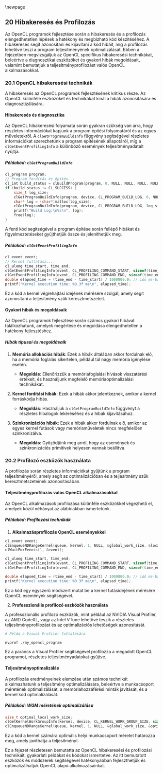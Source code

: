 \newpage

## 20 Hibakeresés és Profilozás

Az OpenCL programok fejlesztése során a hibakeresés és a profilozás elengedhetetlen lépések a hatékony és megbízható kód készítéséhez. A hibakeresés segít azonosítani és kijavítani a kód hibáit, míg a profilozás lehetővé teszi a program teljesítményének optimalizálását. Ebben a fejezetben megvizsgáljuk az OpenCL specifikus hibakeresési technikákat, beleértve a diagnosztikai eszközöket és gyakori hibák megoldásait, valamint bemutatjuk a teljesítményprofilozást valós OpenCL alkalmazásokkal.

### 20.1 OpenCL hibakeresési technikák

A hibakeresés az OpenCL programok fejlesztésének kritikus része. Az OpenCL különféle eszközöket és technikákat kínál a hibák azonosítására és diagnosztizálására.

#### Hibakeresés és diagnosztika

Az OpenCL hibakeresési folyamata során gyakran szükség van arra, hogy részletes információkat kapjunk a program építési folyamatáról és az egyes műveletekről. A `clGetProgramBuildInfo` függvény segítségével részletes információkat szerezhetünk a program építésének állapotáról, míg a `clGetEventProfilingInfo` a különböző események teljesítményadatait nyújtja.

##### Példakód: `clGetProgramBuildInfo`

```c
cl_program program;
// Program fordítás és építés...
cl_int build_status = clBuildProgram(program, 0, NULL, NULL, NULL, NULL);
if (build_status != CL_SUCCESS) {
    size_t log_size;
    clGetProgramBuildInfo(program, device, CL_PROGRAM_BUILD_LOG, 0, NULL, &log_size);
    char* log = (char*)malloc(log_size);
    clGetProgramBuildInfo(program, device, CL_PROGRAM_BUILD_LOG, log_size, log, NULL);
    printf("Build Log:\n%s\n", log);
    free(log);
}
```

A fenti kód segítségével a program építése során fellépő hibákat és figyelmeztetéseket gyűjthetjük össze és jeleníthetjük meg.

##### Példakód: `clGetEventProfilingInfo`

```c
cl_event event;
// Kernel futtatása...
cl_ulong time_start, time_end;
clGetEventProfilingInfo(event, CL_PROFILING_COMMAND_START, sizeof(time_start), &time_start, NULL);
clGetEventProfilingInfo(event, CL_PROFILING_COMMAND_END, sizeof(time_end), &time_end, NULL);
double elapsed_time = (time_end - time_start) / 1000000.0; // idő ms-ban
printf("Kernel execution time: %0.3f ms\n", elapsed_time);
```

Ez a kód a kernel végrehajtási idejének mérésére szolgál, amely segít azonosítani a teljesítmény szűk keresztmetszeteit.

#### Gyakori hibák és megoldásaik

Az OpenCL programok fejlesztése során számos gyakori hibával találkozhatunk, amelyek megértése és megoldása elengedhetetlen a hatékony fejlesztéshez.

##### Hibák típusai és megoldásaik

1. **Memória allokációs hibák**: Ezek a hibák általában akkor fordulnak elő, ha a memória foglalás sikertelen, például túl nagy memória igénylése esetén.
    - **Megoldás**: Ellenőrizzük a memóriafoglalási hívások visszatérési értékeit, és használjunk megfelelő memóriaoptimalizálási technikákat.

2. **Kernel fordítási hibák**: Ezek a hibák akkor jelentkeznek, amikor a kernel forráskódja hibás.
    - **Megoldás**: Használjuk a `clGetProgramBuildInfo` függvényt a részletes hibalogok lekéréséhez és a hibák kijavításához.

3. **Szinkronizációs hibák**: Ezek a hibák akkor fordulnak elő, amikor az egyes kernel futások vagy memóriaműveletek nincs megfelelően szinkronizálva.
    - **Megoldás**: Győződjünk meg arról, hogy az események és szinkronizációs primitívek helyesen vannak beállítva.

### 20.2 Profilozó eszközök használata

A profilozás során részletes információkat gyűjtünk a program teljesítményéről, amely segít az optimalizációban és a teljesítmény szűk keresztmetszeteinek azonosításában.

#### Teljesítményprofilozás valós OpenCL alkalmazásokkal

Az OpenCL alkalmazások profilozása különféle eszközökkel végezhető el, amelyek közül néhányat az alábbiakban ismertetünk.

##### Példakód: Profilozási technikák

1. **Alkalmazásprofilozás OpenCL eseményekkel**

```c
cl_event event;
clEnqueueNDRangeKernel(queue, kernel, 1, NULL, &global_work_size, &local_work_size, 0, NULL, &event);
clWaitForEvents(1, &event);

cl_ulong time_start, time_end;
clGetEventProfilingInfo(event, CL_PROFILING_COMMAND_START, sizeof(time_start), &time_start, NULL);
clGetEventProfilingInfo(event, CL_PROFILING_COMMAND_END, sizeof(time_end), &time_end, NULL);

double elapsed_time = (time_end - time_start) / 1000000.0; // idő ms-ban
printf("Kernel execution time: %0.3f ms\n", elapsed_time);
```

Ez a kód egy egyszerű módszert mutat be a kernel futásidejének mérésére OpenCL események segítségével.

2. **Professzionális profilozó eszközök használata**

A professzionális profilozó eszközök, mint például az NVIDIA Visual Profiler, az AMD CodeXL, vagy az Intel VTune lehetővé teszik a részletes teljesítményprofilozást és az optimalizációs lehetőségek azonosítását.

```sh
# Példa a Visual Profiler futtatására

nvprof ./my_opencl_program
```

Ez a parancs a Visual Profiler segítségével profilozza a megadott OpenCL programot, részletes teljesítményadatokat gyűjtve.

#### Teljesítményoptimalizálás

A profilozás eredményeinek elemzése után számos technikát alkalmazhatunk a teljesítmény optimalizálására, beleértve a munkacsoport méretének optimalizálását, a memóriahozzáférési minták javítását, és a kernel kód optimalizálását.

##### Példakód: WGM méretének optimalizálása

```c
size_t optimal_local_work_size;
clGetKernelWorkGroupInfo(kernel, device, CL_KERNEL_WORK_GROUP_SIZE, sizeof(optimal_local_work_size), &optimal_local_work_size, NULL);
clEnqueueNDRangeKernel(queue, kernel, 1, NULL, &global_work_size, &optimal_local_work_size, 0, NULL, NULL);
```

Ez a kód a kernel számára optimális helyi munkacsoport méretet határozza meg, amely javíthatja a teljesítményt.

Ez a fejezet részletesen bemutatta az OpenCL hibakeresési és profilozási technikáit, gyakorlati példákat és kódokat ismertetve. Az itt bemutatott eszközök és módszerek segítségével hatékonyabban fejleszthetjük és optimalizálhatjuk OpenCL alapú alkalmazásainkat.
